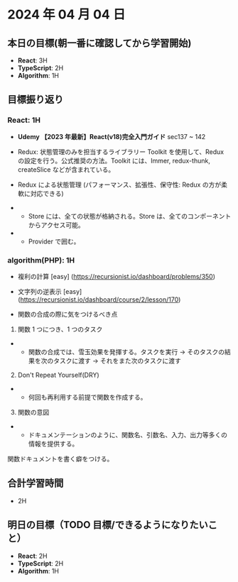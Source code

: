# 2024 年 04 月 04 日

## 本日の目標(朝一番に確認してから学習開始)

-   **React**: 3H
-   **TypeScript**: 2H
-   **Algorithm**: 1H

## 目標振り返り

### React: 1H

-   **Udemy 【2023 年最新】React(v18)完全入門ガイド** sec137 ~ 142

-   Redux: 状態管理のみを担当するライブラリー
    Toolkit を使用して、Redux の設定を行う。公式推奨の方法。Toolkit には、Immer, redux-thunk, createSlice などが含まれている。

-   Redux による状態管理 (パフォーマンス、拡張性、保守性: Redux の方が柔軟に対応できる)
-   -   Store には、全ての状態が格納される。Store は、全てのコンポーネントからアクセス可能。
-   -   Provider で囲む。

### algorithm(PHP): 1H

-   複利の計算 [easy] (https://recursionist.io/dashboard/problems/350)

-   文字列の逆表示 [easy] (https://recursionist.io/dashboard/course/2/lesson/170)

-   関数の合成の際に気をつけるべき点

1. 関数 1 つにつき、1 つのタスク

-   -   関数の合成では、雪玉効果を発揮する。タスクを実行 → そのタスクの結果を次のタスクに渡す → それをまた次のタスクに渡す

2. Don't Repeat Yourself(DRY)

-   -   何回も再利用する前提で関数を作成する。

3. 関数の意図

-   -   ドキュメンテーションのように、関数名、引数名、入力、出力等多くの情報を提供する。

関数ドキュメントを書く癖をつける。

## 合計学習時間

-   2H

## 明日の目標（TODO 目標/できるようになりたいこと）

-   **React**: 2H
-   **TypeScript**: 2H
-   **Algorithm**: 1H
